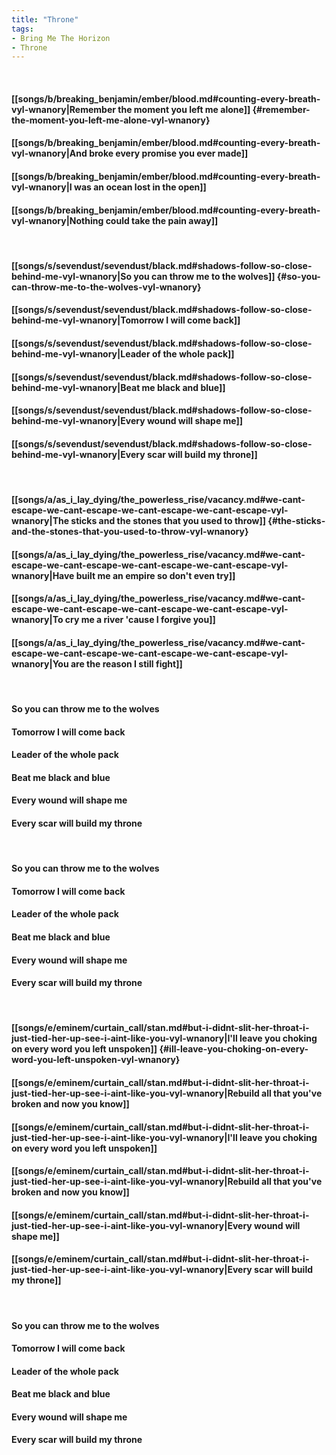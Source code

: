 ```yaml
---
title: "Throne"
tags:
- Bring Me The Horizon
- Throne
---
```

&nbsp;
#### [[songs/b/breaking_benjamin/ember/blood.md#counting-every-breath-vyl-wnanory|Remember the moment you left me alone]] {#remember-the-moment-you-left-me-alone-vyl-wnanory}
#### [[songs/b/breaking_benjamin/ember/blood.md#counting-every-breath-vyl-wnanory|And broke every promise you ever made]]
#### [[songs/b/breaking_benjamin/ember/blood.md#counting-every-breath-vyl-wnanory|I was an ocean lost in the open]]
#### [[songs/b/breaking_benjamin/ember/blood.md#counting-every-breath-vyl-wnanory|Nothing could take the pain away]]
&nbsp;
#### [[songs/s/sevendust/sevendust/black.md#shadows-follow-so-close-behind-me-vyl-wnanory|So you can throw me to the wolves]] {#so-you-can-throw-me-to-the-wolves-vyl-wnanory}
#### [[songs/s/sevendust/sevendust/black.md#shadows-follow-so-close-behind-me-vyl-wnanory|Tomorrow I will come back]]
#### [[songs/s/sevendust/sevendust/black.md#shadows-follow-so-close-behind-me-vyl-wnanory|Leader of the whole pack]]
#### [[songs/s/sevendust/sevendust/black.md#shadows-follow-so-close-behind-me-vyl-wnanory|Beat me black and blue]]
#### [[songs/s/sevendust/sevendust/black.md#shadows-follow-so-close-behind-me-vyl-wnanory|Every wound will shape me]]
#### [[songs/s/sevendust/sevendust/black.md#shadows-follow-so-close-behind-me-vyl-wnanory|Every scar will build my throne]]
&nbsp;
#### [[songs/a/as_i_lay_dying/the_powerless_rise/vacancy.md#we-cant-escape-we-cant-escape-we-cant-escape-we-cant-escape-vyl-wnanory|The sticks and the stones that you used to throw]] {#the-sticks-and-the-stones-that-you-used-to-throw-vyl-wnanory}
#### [[songs/a/as_i_lay_dying/the_powerless_rise/vacancy.md#we-cant-escape-we-cant-escape-we-cant-escape-we-cant-escape-vyl-wnanory|Have built me an empire so don't even try]]
#### [[songs/a/as_i_lay_dying/the_powerless_rise/vacancy.md#we-cant-escape-we-cant-escape-we-cant-escape-we-cant-escape-vyl-wnanory|To cry me a river 'cause I forgive you]]
#### [[songs/a/as_i_lay_dying/the_powerless_rise/vacancy.md#we-cant-escape-we-cant-escape-we-cant-escape-we-cant-escape-vyl-wnanory|You are the reason I still fight]]
&nbsp;
#### So you can throw me to the wolves
#### Tomorrow I will come back
#### Leader of the whole pack
#### Beat me black and blue
#### Every wound will shape me
#### Every scar will build my throne
&nbsp;
#### So you can throw me to the wolves
#### Tomorrow I will come back
#### Leader of the whole pack
#### Beat me black and blue
#### Every wound will shape me
#### Every scar will build my throne
&nbsp;
#### [[songs/e/eminem/curtain_call/stan.md#but-i-didnt-slit-her-throat-i-just-tied-her-up-see-i-aint-like-you-vyl-wnanory|I'll leave you choking on every word you left unspoken]] {#ill-leave-you-choking-on-every-word-you-left-unspoken-vyl-wnanory}
#### [[songs/e/eminem/curtain_call/stan.md#but-i-didnt-slit-her-throat-i-just-tied-her-up-see-i-aint-like-you-vyl-wnanory|Rebuild all that you've broken and now you know]]
#### [[songs/e/eminem/curtain_call/stan.md#but-i-didnt-slit-her-throat-i-just-tied-her-up-see-i-aint-like-you-vyl-wnanory|I'll leave you choking on every word you left unspoken]]
#### [[songs/e/eminem/curtain_call/stan.md#but-i-didnt-slit-her-throat-i-just-tied-her-up-see-i-aint-like-you-vyl-wnanory|Rebuild all that you've broken and now you know]]
#### [[songs/e/eminem/curtain_call/stan.md#but-i-didnt-slit-her-throat-i-just-tied-her-up-see-i-aint-like-you-vyl-wnanory|Every wound will shape me]]
#### [[songs/e/eminem/curtain_call/stan.md#but-i-didnt-slit-her-throat-i-just-tied-her-up-see-i-aint-like-you-vyl-wnanory|Every scar will build my throne]]
&nbsp;
#### So you can throw me to the wolves
#### Tomorrow I will come back
#### Leader of the whole pack
#### Beat me black and blue
#### Every wound will shape me
#### Every scar will build my throne
